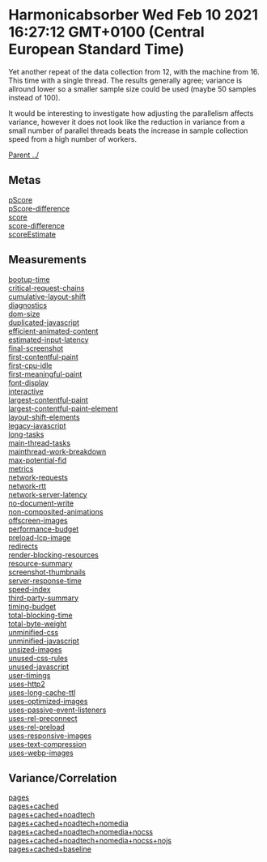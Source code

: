 # Harmonicabsorber Wed Feb 10 2021 16:27:12 GMT+0100 (Central European Standard Time)

Yet another repeat of the data collection from 12, with the machine from 16.
This time with a single thread. The results generally agree; variance is allround lower
so a smaller sample size could be used (maybe 50 samples instead of 100).

It would be interesting to investigate how adjusting the parallelism affects variance,
however it does not look like the reduction in variance from a small number of
parallel threads beats the increase in sample collection speed from a high number
of workers.

[Parent ../](../)

## Metas

[pScore](meta/pScore)  
[pScore-difference](meta/pScore-difference)  
[score](meta/score)  
[score-difference](meta/score-difference)  
[scoreEstimate](meta/scoreEstimate)  

## Measurements

[bootup-time](bootup-time)  
[critical-request-chains](critical-request-chains)  
[cumulative-layout-shift](cumulative-layout-shift)  
[diagnostics](diagnostics)  
[dom-size](dom-size)  
[duplicated-javascript](duplicated-javascript)  
[efficient-animated-content](efficient-animated-content)  
[estimated-input-latency](estimated-input-latency)  
[final-screenshot](final-screenshot)  
[first-contentful-paint](first-contentful-paint)  
[first-cpu-idle](first-cpu-idle)  
[first-meaningful-paint](first-meaningful-paint)  
[font-display](font-display)  
[interactive](interactive)  
[largest-contentful-paint](largest-contentful-paint)  
[largest-contentful-paint-element](largest-contentful-paint-element)  
[layout-shift-elements](layout-shift-elements)  
[legacy-javascript](legacy-javascript)  
[long-tasks](long-tasks)  
[main-thread-tasks](main-thread-tasks)  
[mainthread-work-breakdown](mainthread-work-breakdown)  
[max-potential-fid](max-potential-fid)  
[metrics](metrics)  
[network-requests](network-requests)  
[network-rtt](network-rtt)  
[network-server-latency](network-server-latency)  
[no-document-write](no-document-write)  
[non-composited-animations](non-composited-animations)  
[offscreen-images](offscreen-images)  
[performance-budget](performance-budget)  
[preload-lcp-image](preload-lcp-image)  
[redirects](redirects)  
[render-blocking-resources](render-blocking-resources)  
[resource-summary](resource-summary)  
[screenshot-thumbnails](screenshot-thumbnails)  
[server-response-time](server-response-time)  
[speed-index](speed-index)  
[third-party-summary](third-party-summary)  
[timing-budget](timing-budget)  
[total-blocking-time](total-blocking-time)  
[total-byte-weight](total-byte-weight)  
[unminified-css](unminified-css)  
[unminified-javascript](unminified-javascript)  
[unsized-images](unsized-images)  
[unused-css-rules](unused-css-rules)  
[unused-javascript](unused-javascript)  
[user-timings](user-timings)  
[uses-http2](uses-http2)  
[uses-long-cache-ttl](uses-long-cache-ttl)  
[uses-optimized-images](uses-optimized-images)  
[uses-passive-event-listeners](uses-passive-event-listeners)  
[uses-rel-preconnect](uses-rel-preconnect)  
[uses-rel-preload](uses-rel-preload)  
[uses-responsive-images](uses-responsive-images)  
[uses-text-compression](uses-text-compression)  
[uses-webp-images](uses-webp-images)  

## Variance/Correlation

[pages](correlation/pages)  
[pages+cached](correlation/pages+cached)  
[pages+cached+noadtech](correlation/pages+cached+noadtech)  
[pages+cached+noadtech+nomedia](correlation/pages+cached+noadtech+nomedia)  
[pages+cached+noadtech+nomedia+nocss](correlation/pages+cached+noadtech+nomedia+nocss)  
[pages+cached+noadtech+nomedia+nocss+nojs](correlation/pages+cached+noadtech+nomedia+nocss+nojs)  
[pages+cached+baseline](correlation/pages+cached+baseline)  
